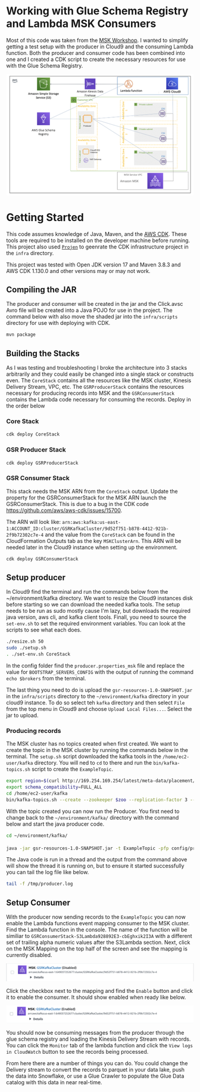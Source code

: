 # Working with Glue Schema Registry and Lambda MSK Consumers

Most of this code was taken from the [MSK Workshop](https://amazonmsk-labs.workshop.aws/en/msklambda/gsrschemareg/overview.html). I wanted to simplify getting a test setup with the producer in Cloud9 and the consuming Lambda function. Both the producer and consumer code has been combined into one and I created a CDK script to create the necessary resources for use with the Glue Schema Registry.

![GSR](./images/arch_overview_gsr.png)

# Getting Started
This code assumes knowledge of Java, Maven, and the [AWS CDK](https://docs.aws.amazon.com/cdk/latest/guide/getting_started.html). These tools are required to be installed on the developer machine before running. This project also used [`Projen`](https://github.com/projen/projen) to geenrate the CDK infrastructure project in the `infra` directory. 

This project was tested with Open JDK version 17 and Maven 3.8.3 and AWS CDK 1.130.0 and other versions may or may not work. 

## Compiling the JAR
The  producer and consumer will be created in the jar and the Click.avsc Avro file will be created into a Java POJO for use in the project. The command below with also move the shaded jar into the `infra/scripts` directory for use with deploying with CDK.

```bash
mvn package
```

## Building the Stacks
As I was testing and troubleshooting I broke the architecture into 3 stacks arbitrarily and they could easily be changed into a single stack or constructs even. The `CoreStack` contains all the resources like the MSK cluster, Kinesis Delivery Stream, VPC, etc. The `GSRProducerStack` contains the resources necessary for producing records into MSK and the `GSRConsumerStack` contains the Lambda code necessary for consuming the records. Deploy in the order below

### Core Stack

```typescript
cdk deploy CoreStack
```

### GSR Producer Stack

```typescript
cdk deploy GSRProducerStack
```

### GSR Consumer Stack

This stack needs the MSK ARN from the `CoreStack` output. Update the property for the GSRConsumerStack for the MSK ARN
launch the GSRConsumerStack. This is due to a bug in the CDK code https://github.com/aws/aws-cdk/issues/15700.

The ARN will look like: `arn:aws:kafka:us-east-1:ACCOUNT_ID:cluster/GSRKafkaCluster/9d52f751-b878-4412-921b-2f9b72302c7e-4` and the value from the `CoreStack` can be found in the CloudFormation Outputs tab as the key `MSKClusterArn`. This ARN will be needed later in the Cloud9 instance when setting up the environment.

```typescript
cdk deploy GSRConsumerStack
```
## Setup producer
In Cloud9 find the terminal and run the commands below from the ~/environment/kafka directory. We want to resize the Cloud9 instances disk before starting so we can download the needed kafka tools. The setup needs to be run as sudo mostly cause I'm lazy, but downloads the required java version, aws cli, and kafka client tools. Finall, you need to source the `set-env.sh` to set the required environment variables. You can look at the scripts to see what each does.

```bash
./resize.sh 50 
sudo ./setup.sh
. ./set-env.sh CoreStack
```

In the config folder find the `producer.properties_msk` file and replace the value for `BOOTSTRAP_SERVERS_CONFIG` with the output of running the command `echo $brokers` from the terminal.

The last thing you need to do is upload the `gsr-resources-1.0-SNAPSHOT.jar` in the `infra/scripts` directory to the `~/environment/kafka` directory in your cloud9 instance. To do so select teh `kafka` directory and then select `File` from the top menu in Cloud9 and choose `Upload Local Files...`. Select the jar to upload.

### Producing records

The MSK cluster has no topics created when first created. We want to create the topic in the MSK cluster by running the commands below in the terminal. The `setup.sh` script downloaded the kafka tools in the `/home/ec2-user/kafka` directory. You will ned to `cd` to there and run the `bin/kafka-topics.sh` script to create the `ExampleTopic`.

```bash
export region=$(curl http://169.254.169.254/latest/meta-data/placement/region)
export schema_compatibility=FULL_ALL
cd /home/ec2-user/kafka
bin/kafka-topics.sh --create --zookeeper $zoo --replication-factor 3 --partitions 3 --topic ExampleTopic
```
With the topic created you can now run the Producer. You first need to change back to the `~/environment/kafka/` directory with the command below and start the java producer code.

```bash
cd ~/environment/kafka/

java -jar gsr-resources-1.0-SNAPSHOT.jar -t ExampleTopic -pfp config/producer.properties_msk -nt 8 -rf 10800 -nle -gsr -gsrr $region -gar -gcs $schema_compatibility -grn test-registry > /tmp/producer.log 2>&1 &
```

The Java code is run in a thread and the output from the command above will show the thread it is running on, but to ensure it started successfully you can tail the log file like below.

```bash
tail -f /tmp/producer.log 
```

## Setup Consumer

With the producer now sending records to the `ExampleTopic` you can now enable the Lambda functions event mapping consumer to the MSK cluster. Find the Lambda function in the console. The name of the function will be similiar to `GSRConsumerStack-S3Lambda928892E3-cbEghxik2I3A` with a different set of trailing alpha numeric values after the S3Lambda section.  Next, click on the MSK Mapping on the top half of the screen and see the mapping is currently disabled.

![disabled](./images/disabled-mapping.png)

Click the checkbox next to the mapping and find the `Enable` button and click it to enable the consumer. It should show enabled when ready like below.

![enabled](./images/enabled-mapping.png)

You should now be consuming messages from the producer through the glue schema registry and loading the Kinesis Delivery Stream with records. You can click the `Monitor` tab of the lambda function and click the `View logs in CloudWatch` button to see the records being processed.

From here there are a number of things you can do. You could change the Delivery stream to convert the records to parquet in your data lake, push the data into Snowflake, or use a Glue Crawler to populate the Glue Data catalog with this data in near real-time.